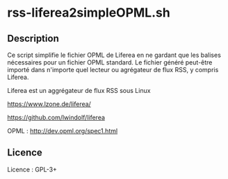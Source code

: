 # rss-liferea2simpleOPML.sh

## Description

Ce script simplifie le fichier OPML de Liferea en ne gardant que les balises nécessaires pour un fichier OPML standard.
Le fichier généré peut-être importé dans n'importe quel lecteur ou agrégateur de flux RSS, y compris Liferea.

Liferea est un aggrégateur de flux RSS sous Linux

https://www.lzone.de/liferea/

https://github.com/lwindolf/liferea

OPML : http://dev.opml.org/spec1.html

## Licence
Licence : GPL-3+

